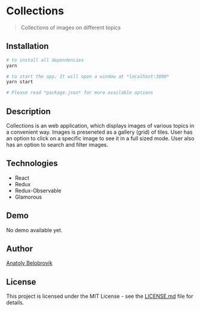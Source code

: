 # Collections
>Collections of images on different topics

## Installation
```bash
# to install all dependencies
yarn

# to start the app. It will open a window at *localhost:3000*
yarn start

# Please read *package.json* for more available options
```

## Description
Collections is an web application, which displays images of various topics in a convenient way. Images is preseneted as a gallery (grid) of tiles. User has an option to click on a specific image to see it in a full sized mode. User also has an option to search and filter images.

## Technologies

* React
* Redux
* Redux-Observable
* Glamorous

## Demo
No demo available yet.

## Author
[Anatoly Belobrovik](https://github.com/synthetiquely/)

## License
This project is licensed under the MIT License - see the [LICENSE.md](https://github.com/synthetiquely/collections/blob/master/LICENSE) file for details.
